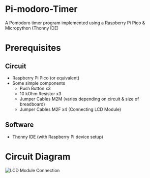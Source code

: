 # Pi-modoro-Timer
A Pomodoro timer program implemented using a Raspberry Pi Pico &amp; Micropython (Thonny IDE)

# Prerequisites 

## Circuit
- Raspberry Pi Pico (or equivalent)
- Some simple components
  - Push Button x3
  - 10 kOhm Resistor x3
  - Jumper Cables M2M (varies depending on circuit & size of breadboard)
  - Jumper Cables M2F x4 (Connecting LCD Module)

## Software
- Thonny IDE (with Raspberry Pi device setup)

# Circuit Diagram
![LCD Module Connection](/relative/path/to/img.jpg?raw=true "Optional Title")
